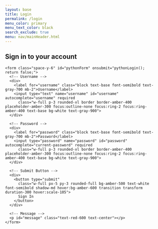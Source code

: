 ```yaml
---
layout: base
title: Login
permalink: /login
menu_color: primary
menu_text_color: black
search_exclude: true
menu: nav/mainHeader.html
---
```


<div class="flex min-h-screen items-center justify-center px-4 py-12">
  <div class="w-full max-w-md p-8 bg-white rounded-3xl shadow-xl z-10">
    <h2 class="text-center text-4xl font-extrabold text-amber-500 mb-8">
      Sign in to your account
    </h2>

    <form class="space-y-6" id="pythonForm" onsubmit="pythonLogin(); return false;">
      <!-- Username -->
      <div>
        <label for="username" class="block text-base font-semibold text-gray-700 mb-2">Username</label>
        <input type="text" name="username" id="username" autocomplete="username" required
          class="w-full p-3 rounded-xl border border-amber-400 placeholder-amber-300 focus:outline-none focus:ring-2 focus:ring-amber-400 text-base bg-white text-gray-900">
      </div>

      <!-- Password -->
      <div>
        <label for="password" class="block text-base font-semibold text-gray-700 mb-2">Password</label>
        <input type="password" name="password" id="password" autocomplete="current-password" required
          class="w-full p-3 rounded-xl border border-amber-400 placeholder-amber-300 focus:outline-none focus:ring-2 focus:ring-amber-400 text-base bg-white text-gray-900">
      </div>

      <!-- Submit Button -->
      <div>
        <button type="submit"
          class="w-full px-5 py-3 rounded-full bg-amber-500 text-white font-semibold shadow-md hover:bg-amber-600 transition transform duration-300 hover:scale-105">
          Sign In
        </button>
      </div>

      <!-- Message -->
      <p id="message" class="text-red-600 text-center"></p>
    </form>
  </div>
</div>

<script type="module">
    import { login, pythonURI, fetchOptions } from '{{site.baseurl}}/assets/js/api/config.js';

    // Function to handle Python login
    window.pythonLogin = async function() {
        const options = {
            URL: `${pythonURI}/api/authenticate`,
            callback: pythonDatabase,
            message: "message",
            method: "POST",
            cache: "no-cache",
            body: {
                uid: document.getElementById("username").value,
                password: document.getElementById("password").value,
            }
        };
        login(options)
    }

    // Function to handle signup
    window.signup = function() {
        const signupButton = document.querySelector(".signup-card button");

        // Disable the button and change its color
        signupButton.disabled = true;
        signupButton.style.backgroundColor = '#d3d3d3'; // Light gray to indicate disabled state

        const signupOptions = {
            URL: `${pythonURI}/api/user`,
            method: "POST",
            cache: "no-cache",
            body: {
                name: document.getElementById("name").value,
                username: document.getElementById("signupUsername").value,
                password: document.getElementById("signupPassword").value,
            }
        };

        fetch(signupOptions.URL, {
            method: signupOptions.method,
            headers: {
                "Content-Type": "application/json"
            },
            body: JSON.stringify(signupOptions.body)
        })
        .then(response => {
            if (!response.ok) {
                throw new Error(`Signup failed: ${response.status}`);
            }
            return response.json();
        })
        .then(data => {
            document.getElementById("signupMessage").textContent = "Signup successful!";
            // Optionally redirect to login page or handle as needed
            window.location.href = '{{site.baseurl}}/';
        })
        .catch(error => {
            console.error("Signup Error:", error);
            document.getElementById("signupMessage").textContent = `Signup Error: ${error.message}`;
            // Re-enable the button if there is an error
            signupButton.disabled = false;
            signupButton.style.backgroundColor = ''; // Reset to default color
        });
    }

    // Function to fetch and display Python data
    function pythonDatabase() {
        const URL = `${pythonURI}/api/user`;

        fetch(URL, fetchOptions)
            .then(response => {
                if (!response.ok) {
                    throw new Error(`Flask server response: ${response.status}`);
                }
                return response.json();
            })
            .then(data => {
                window.location.href = '{{site.baseurl}}/';
            })
            .catch(error => {
                console.error("Python Database Error:", error);
                const errorMsg = `Python Database Error: ${error.message}`;
            });
    }

    // Check for cookies and call relevant database functions on page load
    window.onload = function() {
        // Check if user is authenticated by checking cookies or local storage
        const isAuthenticated = document.cookie.includes('auth_token'); // Example check
        if (isAuthenticated) {
            pythonDatabase();
        }
    };
</script>
